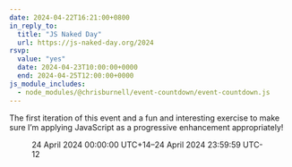 ```yaml
---
date: 2024-04-22T16:21:00+0800
in_reply_to:
  title: "JS Naked Day"
  url: https://js-naked-day.org/2024
rsvp:
  value: "yes"
  date: 2024-04-23T10:00:00+0000
  end: 2024-04-25T12:00:00+0000
js_module_includes:
  - node_modules/@chrisburnell/event-countdown/event-countdown.js
---
```


The first iteration of this event and a fun and interesting exercise to make sure I’m applying JavaScript as a progressive enhancement appropriately!

<!-- end excerpt -->

<figure class=" [ box ] [ gamma ] [ requires-js ] ">
	<event-countdown name="JS Naked Day 2024"{% if '2024-04-23T10:00:00+00:00' | isUpcoming(2) %} max-division="hour"{% endif %}><time start datetime="2024-04-23T10:00:00+0000">24 April 2024 00:00:00 UTC+14</time>–<time end datetime="2024-04-25T12:00:00+0000">24 April 2024 23:59:59 UTC-12</time></event-countdown>
</figure>
